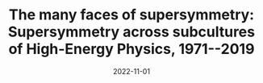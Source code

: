 ---
title: "The many faces of supersymmetry: Supersymmetry across subcultures of High-Energy Physics, 1971--2019"
collection: talks
type: talk
date: 2022-11-01
venue: '2022 History of Science Society Annual Meeting: group session on Historical Epistemology of Particle Physics and Quantum Gravity, Chicago, IL, United States'
authors: <b>Gautheron L.</b>
citation: ' Lucas Gautheron, &quot;The many faces of supersymmetry: Supersymmetry across subcultures of High-Energy Physics, 1971--2019.&quot; 2022 History of Science Society Annual Meeting: group session on Historical Epistemology of Particle Physics and Quantum Gravity, Chicago, IL, United States, 2022.'
---